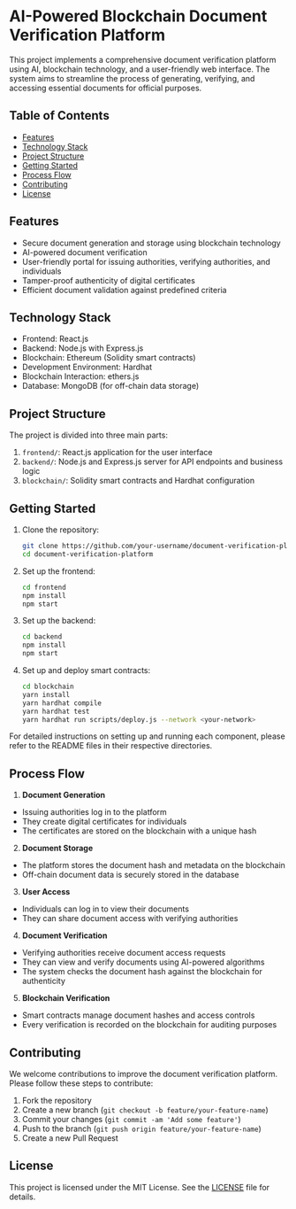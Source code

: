 # AI-Powered Blockchain Document Verification Platform

This project implements a comprehensive document verification platform using AI, blockchain technology, and a user-friendly web interface. The system aims to streamline the process of generating, verifying, and accessing essential documents for official purposes.

## Table of Contents

- [Features](#features)
- [Technology Stack](#technology-stack)
- [Project Structure](#project-structure)
- [Getting Started](#getting-started)
- [Process Flow](#process-flow)
- [Contributing](#contributing)
- [License](#license)

## Features

- Secure document generation and storage using blockchain technology
- AI-powered document verification
- User-friendly portal for issuing authorities, verifying authorities, and individuals
- Tamper-proof authenticity of digital certificates
- Efficient document validation against predefined criteria

## Technology Stack

- Frontend: React.js
- Backend: Node.js with Express.js
- Blockchain: Ethereum (Solidity smart contracts)
- Development Environment: Hardhat
- Blockchain Interaction: ethers.js
- Database: MongoDB (for off-chain data storage)

## Project Structure

The project is divided into three main parts:

1. `frontend/`: React.js application for the user interface
2. `backend/`: Node.js and Express.js server for API endpoints and business logic
3. `blockchain/`: Solidity smart contracts and Hardhat configuration

## Getting Started

1. Clone the repository:
    ```bash
    git clone https://github.com/your-username/document-verification-platform.git
    cd document-verification-platform
    ```
2. Set up the frontend:
    ```bash
    cd frontend
    npm install
    npm start
    ```
3. Set up the backend:
    ```bash
    cd backend
    npm install
    npm start
    ```
4. Set up and deploy smart contracts:
    ```bash
    cd blockchain
    yarn install
    yarn hardhat compile
    yarn hardhat test
    yarn hardhat run scripts/deploy.js --network <your-network>
    ```
For detailed instructions on setting up and running each component, please refer to the README files in their respective directories.

## Process Flow

1. **Document Generation**
- Issuing authorities log in to the platform
- They create digital certificates for individuals
- The certificates are stored on the blockchain with a unique hash

2. **Document Storage**
- The platform stores the document hash and metadata on the blockchain
- Off-chain document data is securely stored in the database

3. **User Access**
- Individuals can log in to view their documents
- They can share document access with verifying authorities

4. **Document Verification**
- Verifying authorities receive document access requests
- They can view and verify documents using AI-powered algorithms
- The system checks the document hash against the blockchain for authenticity

5. **Blockchain Verification**
- Smart contracts manage document hashes and access controls
- Every verification is recorded on the blockchain for auditing purposes

## Contributing

We welcome contributions to improve the document verification platform. Please follow these steps to contribute:

1. Fork the repository
2. Create a new branch (`git checkout -b feature/your-feature-name`)
3. Commit your changes (`git commit -am 'Add some feature'`)
4. Push to the branch (`git push origin feature/your-feature-name`)
5. Create a new Pull Request

## License

This project is licensed under the MIT License. See the [LICENSE](LICENSE) file for details.